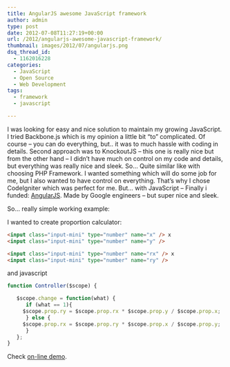 ```yaml
---
title: AngularJS awesome JavaScript framework
author: admin
type: post
date: 2012-07-08T11:27:19+00:00
url: /2012/angularjs-awesome-javascript-framework/
thumbnail: images/2012/07/angularjs.png
dsq_thread_id:
  - 1162016228
categories:
  - JavaScript
  - Open Source
  - Web Development
tags:
  - framework
  - javascript

---
```

I was looking for easy and nice solution to maintain my growing JavaScript. I tried Backbone.js which is my opinion a little bit &#8220;to&#8221; complicated. Of course &#8211; you can do everything, but.. it was to much hassle with coding in details. Second approach was to KnockoutJS &#8211; this one is really nice but from the other hand &#8211; I didn&#8217;t have much on control on my code and details, but everything was really nice and sleek. So&#8230; Quite similar like with choosing PHP Framework. I wanted something which will do some job for me, but I also wanted to have control on everything. That&#8217;s why I chose CodeIgniter which was perfect for me. But&#8230; with JavaScript &#8211; Finally i funded: [AngularJS](http://angularjs.org/). Made by Google engineers &#8211; but super nice and sleek.

<!--more-->

So&#8230; really simple working example:

I wanted to create proportion calculator:

```HTML
<input class="input-mini" type="number" name="x" /> x
<input class="input-mini" type="number" name="y" />

<input class="input-mini" type="number" name="rx" /> x
<input class="input-mini" type="number" name="ry" />
```


and javascript


```JAVASCRIPT
function Controller($scope) {

   $scope.change = function(what) {
      if (what == 1){
	 $scope.prop.ry = $scope.prop.rx * $scope.prop.y / $scope.prop.x;
      } else {
	 $scope.prop.rx = $scope.prop.ry * $scope.prop.x / $scope.prop.y;
      }
   };
}
```


Check [on-line demo](https://jsfiddle.net/slav123/beDRU/).